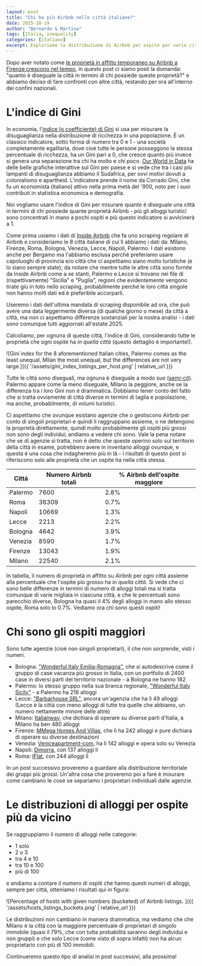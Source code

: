 ```yaml
---
layout: post
title: "Chi ha più Airbnb nelle città italiane?"
date: 2025-10-19
author: "Bernardo & Martina"
tags: [Italia, inequality]
categories: [italiano]
excerpt: Esploriamo la distribuzione di Airbnb per ospite per varie città
---
```


Dopo aver notato come [le proprietà in affitto temporaneo su Airbnb a Firenze crescono nel tempo](https://bernomone.github.io/citybreaking/italiano/2025/09/30/andamenti-temporali-firenze.html), in questo post ci siamo posti la domanda: "quanto è diseguale la città in termini di chi possiede queste proprietà?" e abbiamo deciso di fare confronti con altre città, restando per ora all'interno dei confini nazionali.

# L'indice di Gini 

In economia, l'[indice (o coefficiente) di Gini](https://it.wikipedia.org/wiki/Coefficiente_di_Gini) si usa per misurare la disuguaglianza nella distribuzione di ricchezza in una popolazione. È un classico indicatore, sotto forma di numero tra 0 e 1 - una società completamente egalitaria, dove cioè tutte le persone posseggono la stessa percentuale di ricchezza, ha un Gini pari a 0, che cresce quanto più invece si genera una separazione tra chi ha molto e chi poco. [Our World in Data](https://ourworldindata.org/grapher/economic-inequality-gini-index?time=2024) ha delle belle grafiche interattive sul Gini per paese e si vede che tra i casi più lampanti di disuguaglianza abbiamo il Sudafrica, per ovvi motivi dovuti a colonialismo e apartheid. L'indicatore prende il nome da Corrado Gini, che fu un economista (italiano) attivo nella prima metà del '900, noto per i suoi contributi in statistica economica e demografia.

Noi vogliamo usare l'indice di Gini per misurare quanto è diseguale una città in termini di chi possiede quante proprietà Airbnb - più gli alloggi turistici sono concentrati in mano a pochi ospiti e più questo indicatore si avvicinerà a 1.

Come prima usiamo i dati di [Inside Airbnb](https://insideairbnb.com/about/) che fa uno scraping regolare di Airbnb e consideriamo le 8 città italiane di cui lì abbiamo i dati da: Milano, Firenze, Roma, Bologna, Venezia, Lecce, Napoli, Palermo. I dati esistono anche per Bergamo ma l'abbiamo esclusa perché preferiamo usare capoluoghi di provincia e/o città che ci aspettiamo siano molto turistiche (e lo siano sempre state); da notare che mentre tutte le altre città sono fornite da Inside Airbnb come a se stanti, Palermo e Lecce si trovano nei file di (rispettivamente) "Sicilia" e "Puglia", regioni che evidentemente vengono tirate giù in toto nello scraping, probabilmente perché le loro città singole non hanno molti dati ed è preferibile accorparli. 

Useremo i dati dell'ultima mandata di scraping disponibile ad ora, che può avere una data leggermente diversa (di qualche giorno o mese) da città a città, ma non ci aspettiamo differenze sostanziali per la nostra analisi - i dati sono comunque tutti aggiornati all'estate 2025.

Calcoliamo, per ognuna di queste città, l'indice di Gini, considerando tutte le proprietà che ogni ospite ha *in quella città* (questo dettaglio è importante!).

![Gini index for the 8 aforementioned Italian cities, Palermo comes as the least unequal, Milan the most unequal, but the differences are not very large.]({{ '/assets/gini_index_listings_per_host.png' | relative_url }})

Tutte le città sono diseguali, ma ognuna è diseguale a modo suo ([semi-cit](https://www.goodreads.com/quotes/7142-all-happy-families-are-alike-each-unhappy-family-is-unhappy)).
Palermo appare come la meno diseguale, Milano la peggiore, anche se la differenza tra i loro Gini non è drammatica. Dobbiamo tener conto del fatto che si tratta ovviamente di città diverse in termini di taglia e popolazione, ma anche, probabilmente, di volumi turistici.

Ci aspettiamo che ovunque esistano agenzie che o gestiscono Airbnb per conto di singoli proprietari e quindi li raggruppano assieme, o ne detengono la proprietà direttamente, quindi molto probabilmente gli ospiti più grossi non sono degli individui; andiamo a vedere chi sono. Vale la pena notare che se di agenzie si tratta, non è detto che queste operino solo sul territorio della città in esame, potrebbero avere in inventario alloggi ovunque, e questa è una cosa che indagheremo più in là - i risultati di questo post si riferiscono solo alle proprietà che un ospite ha nella città stessa.

| Città  | Numero Airbnb totali | % Airbnb dell'ospite maggiore |
| ------------- | ------------- | ------------- | 
| Palermo  | 7600  | 2.8% |
| Roma  | 36309  | 0.7% |
| Napoli | 10669  | 1.3% |
| Lecce | 2213  | 2.2% |
| Bologna | 4642  | 3.9% |
| Venezia  | 8590  | 1.7% |
| Firenze | 13043  | 1.9% |
| Milano  | 22540  | 2.1% |

In tabella, il numero di proprietà in affitto su Airbnb per ogni città assieme alla percentuale che l'ospite più grosso ha *in quella città*. Si vede che ci sono belle differenze in termini di numero di alloggi totali ma si tratta comunque di varie migliaia in ciascuna città, e che le percentuali sono parecchio diverse, Bologna ha quasi il 4% degli alloggi in mano allo stesso ospite, Roma solo lo 0.7%. Vediamo ora chi sono questi ospiti!

# Chi sono gli ospiti maggiori

Sono tutte agenzie (cioè non singoli proprietari), il che non sorprende, visti i numeri.

* Bologna: ["Wonderful Italy Emilia-Romagna"](https://www.airbnb.co.uk/users/show/487811050), che si autodescrive come il gruppo di case vacanza più grosso in Italia, con un portfolio di 2400 case in diversi parti del territorio nazionale - a Bologna ne hanno 182
* Palermo: lo stesso gruppo nella sua branca regionale, ["Wonderful Italy Sicily"](https://www.airbnb.co.uk/users/show/487814742) - a Palermo ha 216 alloggi
* Lecce: ["Barbarhouse SRL"](https://www.airbnb.co.uk/users/show/9632167), ancora un'agenzia che ha lì 49 alloggi (Lecce è la città con meno alloggi di tutte tra quelle che abbiamo, un numero nettamente minore delle altre)
* Milano: [Italianway](https://www.airbnb.com/users/show/27693585), che dichiara di operare su diverse parti d'Italia, a Milano ha ben 480 alloggi
* Firenze: [MMega Homes And Villas](https://www.airbnb.co.uk/users/show/23904874), che lì ha 242 alloggi e pure dichiara di operare su diverse destinazioni
* Venezia: [Veniceapartment-com](https://www.airbnb.com/users/show/2634978), ha lì 142 alloggi e opera solo su Venezia
* Napoli: [Dimorra](https://www.airbnb.co.uk/users/show/128841116), con 137 alloggi lì
* Roma: [IFlat](https://www.airbnb.co.uk/users/show/23532561), con 244 alloggi lì

In un post successivo proveremo a guardare alla distribuzione territoriale dei gruppi più grossi. Un'altra cosa che proveremo poi a fare è misurare come cambiano le cose se separiamo i proprietari individuali dalle agenzie.

# Le distribuzioni di alloggi per ospite più da vicino

Se raggruppiamo il numero di alloggi nelle categorie:

* 1 solo
* 2 o 3
* tra 4 e 10
* tra 10 e 100
* più di 100

e andiamo a contare il numero di ospiti che hanno questi numeri di alloggi, sempre per città, otteniamo i risultati qui in figura:

![Percentage of hosts with given numbers (bucketed) of Airbnb listings. ]({{ '/assets/hosts_listings_buckets.png' | relative_url }})

Le distribuzioni non cambiano in maniera drammatica, ma vediamo che che Milano è la città con la maggiore percentuale di proprietari di singolo immobile (quasi il 79%, che con tutta probabilità saranno degli individui e non gruppi) e che solo Lecce (come visto di sopra infatti) non ha alcun proprietario con più di 100 immobili.

Continueremo questo tipo di analisi in post successivi, alla prossima!